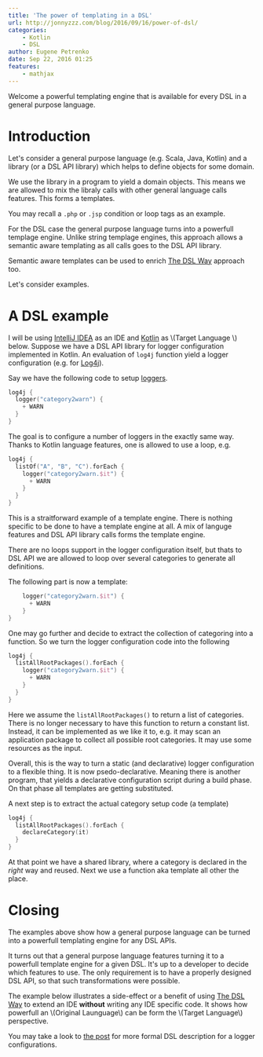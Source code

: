 ```yaml
---
title: 'The power of templating in a DSL'
url: http://jonnyzzz.com/blog/2016/09/16/power-of-dsl/
categories:
    - Kotlin
    - DSL
author: Eugene Petrenko
date: Sep 22, 2016 01:25
features:
    - mathjax
---
```


Welcome a powerful templating engine that 
is available for every DSL in a general 
purpose language.


Introduction
============

Let's consider a general purpose language (e.g. Scala, Java, Kotlin)
and a library (or a DSL API library) which helps to define 
objects for some domain. 

We use the library in a program to yield a domain objects.
This means we are allowed to mix the libraly calls with other 
general language calls features. This forms a templates. 
 
You may recall a `.php` or `.jsp` condition or loop tags as an example.

For the DSL case the general purpose 
language turns into a powerfull templage engine. Unlike string 
templage engines, this approach allows a semantic aware templating as
all calls goes to the DSL API library. 

Semantic aware templates can be used to enrich 
[The DSL Way](http://jonnyzzz.com/blog/2016/09/02/dsl-building/) approach
too. 

Let's consider examples.

A DSL example
=============

I will be using [IntelliJ IDEA](https://www.jetbrains.com/idea/) as an IDE 
and [Kotlin](https://kotlinlang.org) as \\(Target Language \\) below. Suppose
we have a DSL API library for logger configuration implemented in Kotlin. An
evaluation of `log4j` function yield a logger configuration 
(e.g. for [Log4j](http://logging.apache.org/log4j/1.2/)).

Say we have the following code to setup
[loggers](http://jonnyzzz.com/blog/2016/09/09/log4j-dsl/). 

```kotlin
log4j {
  logger("category2warn") {
    + WARN
  }
}
```

The goal is to configure a number of loggers in the exactly 
same way. Thanks to Kotlin language features, one is allowed to use a 
loop, e.g.

```kotlin
log4j {
  listOf("A", "B", "C").forEach {
    logger("category2warn.$it") {
      + WARN
    }
  }
}
```

This is a straitforward example of a template engine. There 
is nothing specific to be done to have a template engine at all. A mix 
of languge features and DSL API library calls forms the template engine.

There are no loops support in the logger configuration itself, 
but thats to DSL API we are allowed to loop over several categories 
to generate all definitions. 

The following part is now a template:

```kotlin
    logger("category2warn.$it") {
      + WARN
    }
}
```

One may go further and decide to extract the collection of categoring into 
a function. So we turn the logger configuration code into the following

```kotlin
log4j {
  listAllRootPackages().forEach {
    logger("category2warn.$it") {
      + WARN
    }
  }
}
```

Here we assume the `listAllRootPackages()` to return a list of 
categories. There is no longer necessary to have this 
function to return a constant list. Instead, it can be implemented
as we like it to, e.g. it may scan an application package to collect
all possible root categories. It may use some resources as the input.

Overall, this is the way to turn a static (and declarative) logger 
configuration to a flexible thing. It is now psedo-declarative. Meaning
there is another program, that yields a declarative configuration script
during a build phase. On that phase all templates are getting substituted.

A next step is to extract the actual category setup code (a template)

```kotlin
log4j {
  listAllRootPackages().forEach {
    declareCategory(it)
  }
}
```

At that point we have a shared library, where a category is declared 
in the *right* way and reused. Next we use a function aka template all other 
the place.


Closing
=======

The examples above show how a general purpose language can 
be turned into a powerfull templating engine for any DSL APIs.

It turns out that a general purpose language features turning 
it to a powerfull template engine for a given DSL. It's up to 
a developer to decide which features to use. The only requirement
is to have a properly designed DSL API, so that such transformations 
were possible.

The example below illustrates a side-effect or a benefit of using 
[The DSL Way]({http://jonnyzzz.com/blog/2016/09/02/dsl-building/)
to extend an IDE **without** writing any IDE specific code.
It shows how powerfull an \\(Original Launguage\\) can be
form the \\(Target Language\\) perspective.

You may take a look to
[the post](http://jonnyzzz.com/blog/2016/09/09/log4j-dsl/)
for more formal DSL description for a logger configurations.
